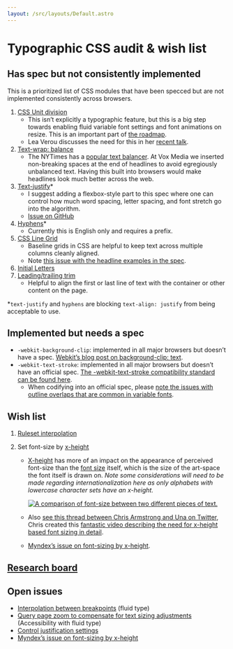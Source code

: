 ```yaml
---
layout: /src/layouts/Default.astro
---
```


<!-- @format -->

# Typographic CSS audit & wish list

## Has spec but not consistently implemented

This is a prioritized list of CSS modules that have been specced but are not implemented consistently across browsers.

1. [CSS Unit division](https://drafts.csswg.org/css-values-4/#changes-recent)
   - This isn’t explicitly a typographic feature, but this is a big step towards enabling fluid variable font settings and font animations on resize. This is an important part of [the roadmap](/ruleset-interpolation/roadmap).
   - Lea Verou discusses the need for this in her [recent talk](https://youtu.be/ZuZizqDF4q8?t=2235).
1. [Text-wrap: balance](https://www.w3.org/TR/css-text-4/#valdef-text-wrap-balance)
   - The NYTimes has a [popular text balancer](https://github.com/nytimes/text-balancer). At Vox Media we inserted non-breaking spaces at the end of headlines to avoid egregiously unbalanced text. Having this built into browsers would make headlines look much better across the web.
1. [Text-justify](https://developer.mozilla.org/en-US/docs/Web/CSS/text-justify)\*
   - I suggest adding a flexbox-style part to this spec where one can control how much word spacing, letter spacing, and font stretch go into the algorithm.
   - [Issue on GitHub](https://github.com/w3c/csswg-drafts/issues/7738)
1. [Hyphens](https://developer.mozilla.org/en-US/docs/Web/CSS/hyphens)\*
   - Currently this is English only and requires a prefix.
1. [CSS Line Grid](https://www.w3.org/TR/css-line-grid-1/)
   - Baseline grids in CSS are helpful to keep text across multiple columns cleanly aligned.
   - Note [this issue with the headline examples in the spec](https://github.com/w3c/csswg-drafts/issues/6025).
1. [Initial Letters](https://www.w3.org/TR/css-inline/#initial-letter-styling)
1. [Leading/trailing trim](https://css-tricks.com/leading-trim-the-future-of-digital-typesetting/)
   - Helpful to align the first or last line of text with the container or other content on the page.

\*`text-justify` and `hyphens` are blocking `text-align: justify` from being acceptable to use.

## Implemented but needs a spec

- `-webkit-background-clip`: implemented in all major browsers but doesn’t have a spec. [Webkit’s blog post on background-clip: text](https://webkit.org/blog/164/background-clip-text/).
- `-webkit-text-stroke`: implemented in all major browsers but doesn’t have an official spec. [The -webkit-text-stroke compatibility standard can be found here](https://compat.spec.whatwg.org/#the-webkit-text-stroke).
  - When codifying into an official spec, please [note the issues with outline overlaps that are common in variable fonts](https://github.com/google/fonts/issues/4212).

## Wish list

1. [Ruleset interpolation](/ruleset-interpolation)

2. Set font-size by [x-height](/glossary/#x-height)

   - [X-height](/glossary/#x-height) has more of an impact on the appearance of perceived font-size than the [font size](/glossary/#font-size) itself, which is the size of the art-space the font itself is drawn on.  _Note some considerations will need to be made regarding internationalization here as only alphabets with lowercase character sets have an x-height._

     [![A comparison of font-size between two different pieces of text.](/images/font-size-ex-height-example.png)](https://codepen.io/scottkellum/pen/zYjgRpZ)

   - Also [see this thread between Chris Armstrong and Una on Twitter](https://twitter.com/Armstrong/status/1583458332681338880), Chris created this [fantastic video describing the need for x-height based font sizing in detail](https://twitter.com/Armstrong/status/1583555898047201280).
   - [Myndex’s issue on font-sizing by x-height](https://github.com/w3c/csswg-drafts/issues/6709).

## [Research board](https://arc.net/e/6050A8B9-2B0C-44AB-A911-6F12E4862031)

## Open issues

- [Interpolation between breakpoints](https://github.com/w3c/csswg-drafts/issues/6245) (fluid type)
- [Query page zoom to compensate for text sizing adjustments](https://github.com/w3c/csswg-drafts/issues/6869) (Accessibility with fluid type)
- [Control justification settings](https://github.com/w3c/csswg-drafts/issues/7738)
- [Myndex’s issue on font-sizing by x-height](https://github.com/w3c/csswg-drafts/issues/6709)
